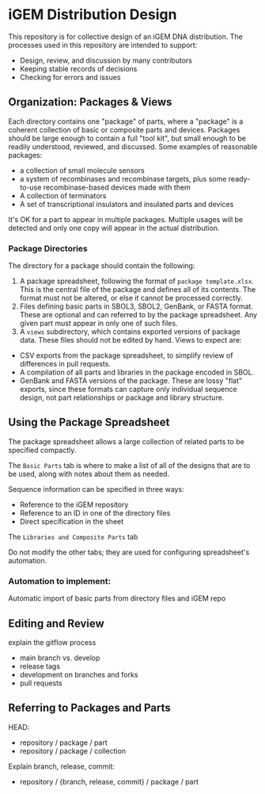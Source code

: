 # iGEM Distribution Design

This repository is for collective design of an iGEM DNA distribution. The processes used in this repository are intended to support:

- Design, review, and discussion by many contributors
- Keeping stable records of decisions
- Checking for errors and issues

## Organization: Packages & Views

Each directory contains one "package" of parts, where a "package" is a coherent collection of basic or composite parts and devices. 
Packages should be large enough to contain a full "tool kit", but small enough to be readily understood, reviewed, and discussed.
Some examples of reasonable packages:

- a collection of small molecule sensors
- a system of recombinases and recombinase targets, plus some ready-to-use recombinase-based devices made with them
- A collection of terminators
- A set of transcriptional insulators and insulated parts and devices

It's OK for a part to appear in multiple packages. Multiple usages will be detected and only one copy will appear in the actual distribution.

### Package Directories

The directory for a package should contain the following:

1. A package spreadsheet, following the format of `package template.xlsx`. This is the central file of the package and defines all of its contents. The format must not be altered, or else it cannot be processed correctly.
2. Files defining basic parts in SBOL3, SBOL2, GenBank, or FASTA format. These are optional and can referred to by the package spreadsheet.  Any given part must appear in only one of such files.
3. A `views` subdirectory, which contains exported versions of package data. These files should not be edited by hand. Views to expect are:
  - CSV exports from the package spreadsheet, to simplify review of differences in pull requests.
  - A compilation of all parts and libraries in the package encoded in SBOL.
  - GenBank and FASTA versions of the package. These are lossy "flat" exports, since these formats can capture only individual sequence design, not part relationships or package and library structure.


## Using the Package Spreadsheet

The package spreadsheet allows a large collection of related parts to be specified compactly.

The `Basic Parts` tab is where to make a list of all of the designs that are to be used, along with notes about them as needed.

Sequence information can be specified in three ways:
 - Reference to the iGEM repository
 - Reference to an ID in one of the directory files
 - Direct specification in the sheet

The `Libraries and Composite Parts` tab 

Do not modify the other tabs; they are used for configuring spreadsheet's automation.

### Automation to implement:

Automatic import of basic parts from directory files and iGEM repo

## Editing and Review

explain the gitflow process

- main branch vs. develop
- release tags
- development on branches and forks
- pull requests

## Referring to Packages and Parts

HEAD:

- repository / package / part
- repository / package / collection

Explain branch, release, commit:

- repository / {branch, release, commit} / package / part


